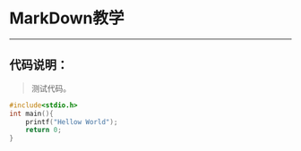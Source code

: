 # MarkDown教学

---

## 代码说明：

> 测试代码。

```c++
#include<stdio.h>
int main(){
    printf("Hellow World");
    return 0;
}
```

